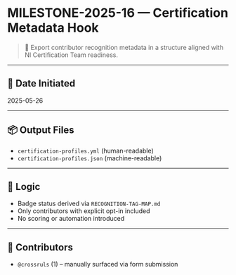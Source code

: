 # MILESTONE-2025-16 — Certification Metadata Hook

> 🎯 Export contributor recognition metadata in a structure aligned with NI Certification Team readiness.

---

## 📅 Date Initiated
2025-05-26

---

## 📦 Output Files

- `certification-profiles.yml` (human-readable)
- `certification-profiles.json` (machine-readable)

---

## 🧩 Logic

- Badge status derived via `RECOGNITION-TAG-MAP.md`
- Only contributors with explicit opt-in included
- No scoring or automation introduced

---

## 🧠 Contributors

- `@crossruls` (1) – manually surfaced via form submission
